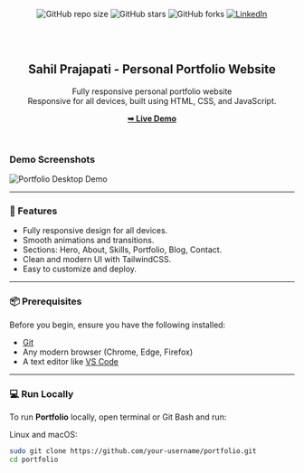 <div align="center">
  
  ![GitHub repo size](https://img.shields.io/github/repo-size/your-username/portfolio)
  ![GitHub stars](https://img.shields.io/github/stars/your-username/portfolio?style=social)
  ![GitHub forks](https://img.shields.io/github/forks/your-username/portfolio?style=social)
  [![LinkedIn](https://img.shields.io/badge/LinkedIn-Sahil%20Prajapati-blue?style=social&logo=linkedin)](https://www.linkedin.com/in/sahil-prajapati)
  
  <br />
  <br />

  <h2 align="center">Sahil Prajapati - Personal Portfolio Website</h2>

  Fully responsive personal portfolio website <br />Responsive for all devices, built using HTML, CSS, and JavaScript.

  <a href="https://your-netlify-link.netlify.app"><strong>➥ Live Demo</strong></a>

</div>

<br />

### Demo Screenshots

![Portfolio Desktop Demo](./readme-images/desktop.png "Desktop Demo")

---

### 🚀 Features

- Fully responsive design for all devices.
- Smooth animations and transitions.
- Sections: Hero, About, Skills, Portfolio, Blog, Contact.
- Clean and modern UI with TailwindCSS.
- Easy to customize and deploy.

---

### 📦 Prerequisites

Before you begin, ensure you have the following installed:

* [Git](https://git-scm.com/downloads)
* Any modern browser (Chrome, Edge, Firefox)
* A text editor like [VS Code](https://code.visualstudio.com/)

---

### 💻 Run Locally

To run **Portfolio** locally, open terminal or Git Bash and run:

Linux and macOS:
```bash
sudo git clone https://github.com/your-username/portfolio.git
cd portfolio
